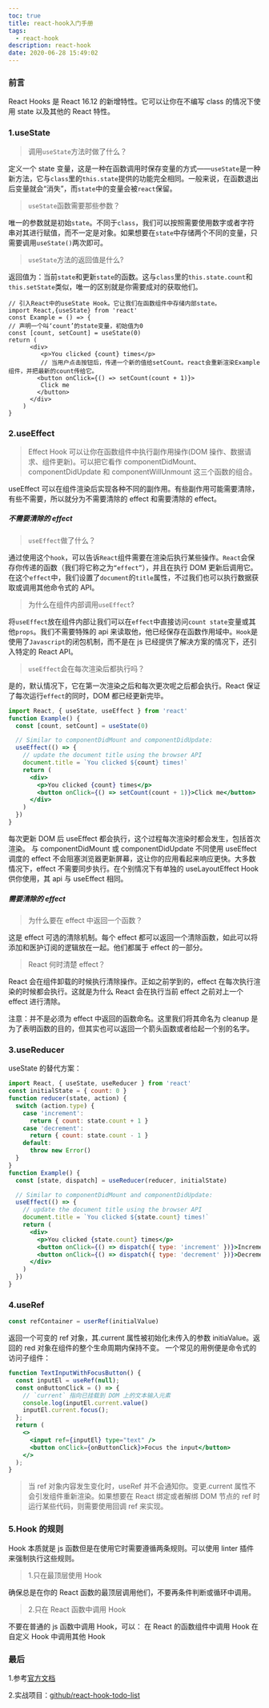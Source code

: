 ```yaml
---
toc: true
title: react-hook入门手册
tags:
  - react-hook
description: react-hook
date: 2020-06-28 15:49:02
---
```


### 前言

React Hooks 是 React 16.12 的新增特性。它可以让你在不编写 class 的情况下使用 state 以及其他的 React 特性。

### 1.useState

> 调用`useState`方法时做了什么？

定义一个 state 变量，这是一种在函数调用时保存变量的方式——`useState`是一种新方法，它与`class`里的`this.state`提供的功能完全相同。一般来说，在函数退出后变量就会“消失”，而`state`中的变量会被`react`保留。

<!--more-->

> `useState`函数需要那些参数？

唯一的参数就是初始`state`。不同于`class`，我们可以按照需要使用数字或者字符串对其进行赋值，而不一定是对象。如果想要在`state`中存储两个不同的变量，只需要调用`useState()`两次即可。

> `useState`方法的返回值是什么?

返回值为：当前`state`和更新`state`的函数。这与`class`里的`this.state.count`和`this.setState`类似，唯一的区别就是你需要成对的获取他们。

```JSX
// 引入React中的useState Hook。它让我们在函数组件中存储内部state。
import React,{useState} from 'react'
const Example = () => {
// 声明一个叫‘count’的state变量，初始值为0
const [count, setCount] = useState(0)
return (
      <div>
         <p>You clicked {count} times</p>
         // 当用户点击按钮后，传递一个新的值给setCount。react会重新渲染Example组件，并把最新的count传给它。
        <button onClick={() => setCount(count + 1)}>
         Click me
        </button>
      </div>
    )
}
```

### 2.useEffect

> Effect Hook 可以让你在函数组件中执行副作用操作(DOM 操作、数据请求、组件更新)。可以把它看作 componentDidMount、componentDidUpdate 和 componentWillUnmount 这三个函数的组合。

useEffect 可以在组件渲染后实现各种不同的副作用。有些副作用可能需要清除，有些不需要，所以就分为不需要清除的 effect 和需要清除的 effect。

##### 不需要清除的 effect

> `useEffect`做了什么？

通过使用这个`hook`，可以告诉`React`组件需要在渲染后执行某些操作。`React`会保存你传递的函数（我们将它称之为`“effect”`），并且在执行 DOM 更新后调用它。在这个`effect`中，我们设置了`document`的`title`属性，不过我们也可以执行数据获取或调用其他命令式的 API。

> 为什么在组件内部调用`useEffect`?

将`useEffect`放在组件内部让我们可以在`effect`中直接访问`count state`变量或其他`props`。我们不需要特殊的 api 来读取他，他已经保存在函数作用域中。`Hook`是使用了`Javascript`的闭包机制，而不是在 js 已经提供了解决方案的情况下，还引入特定的 React API。

> `useEffect`会在每次渲染后都执行吗？

是的，默认情况下，它在第一次渲染之后和每次更次呢之后都会执行。React 保证了每次运行`effect`的同时，DOM 都已经更新完毕。

```jsx
import React, { useState, useEffect } from 'react'
function Example() {
  const [count, setCount] = useState(0)

  // Similar to componentDidMount and componentDidUpdate:
  useEffect(() => {
    // update the document title using the browser API
    document.title = `You clicked ${count} times!`
    return (
      <div>
        <p>You clicked {count} times</p>
        <button onClick={() => setCount(count + 1)}>Click me</button>
      </div>
    )
  })
}
```

每次更新 DOM 后 useEffect 都会执行，这个过程每次渲染时都会发生，包括首次渲染。
与 componentDidMount 或 componentDidUpdate 不同使用 useEffect 调度的 effect 不会阻塞浏览器更新屏幕，这让你的应用看起来响应更快。大多数情况下，effect 不需要同步执行。在个别情况下有单独的 useLayoutEffect Hook 供你使用，其 api 与 useEffect 相同。

##### 需要清除的 effect

> 为什么要在 effect 中返回一个函数？

这是 effect 可选的清除机制。每个 effect 都可以返回一个清除函数，如此可以将添加和医护订阅的逻辑放在一起。他们都属于 effect 的一部分。

> React 何时清楚 effect？

React 会在组件卸载的时候执行清除操作。正如之前学到的，effect 在每次执行渲染的时候都会执行。这就是为什么 React 会在执行当前 effect 之前对上一个 effect 进行清除。

注意：并不是必须为 effect 中返回的函数命名。这里我们将其命名为 cleanup 是为了表明函数的目的，但其实也可以返回一个箭头函数或者给起一个别的名字。

### 3.useReducer

useState 的替代方案：

```jsx
import React, { useState, useReducer } from 'react'
const initialState = { count: 0 }
function reducer(state, action) {
  switch (action.type) {
    case 'increment':
      return { count: state.count + 1 }
    case 'decrement':
      return { count: state.count - 1 }
    default:
      throw new Error()
  }
}
function Example() {
  const [state, dispatch] = useReducer(reducer, initialState)

  // Similar to componentDidMount and componentDidUpdate:
  useEffect(() => {
    // update the document title using the browser API
    document.title = `You clicked ${state.count} times!`
    return (
      <div>
        <p>You clicked {state.count} times</p>
        <button onClick={() => dispatch({ type: 'increment' })}>Increment</button>
        <button onClick={() => dispatch({ type: 'decrement' })}>Decrement</button>
      </div>
    )
  })
}
```

### 4.useRef

```jsx
const refContainer = userRef(initialValue)
```

返回一个可变的 ref 对象，其.current 属性被初始化未传入的参数 initiaValue。返回的 red 对象在组件的整个生命周期内保持不变。
一个常见的用例便是命令式的访问子组件：

```jsx
function TextInputWithFocusButton() {
  const inputEl = useRef(null);
  const onButtonClick = () => {
    // `current` 指向已挂载到 DOM 上的文本输入元素
    console.log(inputEl.current.value()
    inputEl.current.focus();
  };
  return (
    <>
      <input ref={inputEl} type="text" />
      <button onClick={onButtonClick}>Focus the input</button>
    </>
  );
}
```

> 当 ref 对象内容发生变化时，useRef 并不会通知你。变更.current 属性不会引发组件重新渲染。如果想要在 React 绑定或者解绑 DOM 节点的 ref 时运行某些代码，则需要使用回调 ref 来实现。

### 5.Hook 的规则

Hook 本质就是 js 函数但是在使用它时需要遵循两条规则。可以使用 linter 插件来强制执行这些规则。

> 1.只在最顶层使用 Hook

确保总是在你的 React 函数的最顶层调用他们，不要再条件判断或循环中调用。

> 2.只在 React 函数中调用 Hook

不要在普通的 js 函数中调用 Hook，可以：
在 React 的函数组件中调用 Hook
在自定义 Hook 中调用其他 Hook

### 最后

1.参考[官方文档](https://react.docschina.org/docs/hooks-intro.html)

2.实战项目：[github/react-hook-todo-list](https://github.com/yingliyu/react-hook-todo-list)
